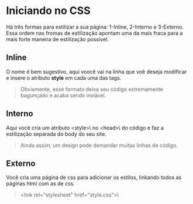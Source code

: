# Iniciando no CSS
Há três formas para estilizar a sua página: 1-Inline, 2-Interno e 3-Externo. Essa ordem nas fromas de estilização apontam uma da mais fraca para a mais forte maneira de estilização possível.

## Inline
O nome é bem sugestivo, aqui voocê vai na linha que voê deseja modificar e insere o atributo **style** em cada uma das tags.

> Obviamente, esse formato deixa seu código extremamente bagunçado e acaba sendo inviável.


## Interno
Aqui você cria um atributo \<style>\ no \<head>\ do código e faz a estilização separada do body do seu site.

> Ainda assim, um design pode demandar muitas linhas de código.


## Externo
Você cria uma página de css para adicionar os estilos, linkando todos as páginas html com as de css.

> \<link rel="stylesheet" href="style.css">\